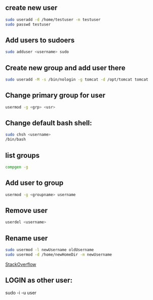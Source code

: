 ## create new user
```bash
sudo useradd -d /home/testuser -m testuser
sudo passwd testuser
```
## Add users to sudoers
```bash
sudo adduser <username> sudo
```

## Create new group and add user there
```bash
sudo useradd -M -s /bin/nologin -g tomcat -d /opt/tomcat tomcat
```

## Change primary group for user
```bash
usermod -g <grp> <usr>
```

## Change default bash shell:
```bash
sudo chsh <username>
/bin/bash
```

## list groups
```bash
compgen -g
```

## Add user to group
```bash
usermod -g <groupname> username
```

## Remove user
```bash
userdel <username>
```

## Rename user
```bash
sudo usermod -l newUsername oldUsername
sudo usermod -d /home/newHomeDir -m newUsername

```
[StackOverflow][rename-user]


## LOGIN as other user:   
sudo -i -u user    


[rename-user]: https://askubuntu.com/questions/34074/how-do-i-change-my-username